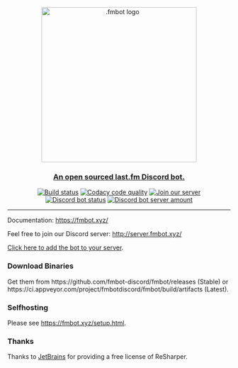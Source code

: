 <p align="center">
   <img src="https://raw.githubusercontent.com/fmbot-discord/fmbot/main/fmbotlogo.png" width="350" alt=".fmbot logo">
</p>
<h3 align="center">
   <a href="https://fmbot.xyz/">An open sourced last.fm Discord bot.</a>
</h3>
<p align="center">
  <a href="https://ci.appveyor.com/project/fmbotdiscord/fmbot"><img src="https://ci.appveyor.com/api/projects/status/wy7md66rtm8ov1ej?svg=true" alt="Build status"></a>
  <a href="https://www.codacy.com/gh/fmbot-discord/fmbot/dashboard?utm_source=github.com&amp;utm_medium=referral&amp;utm_content=fmbot-discord/fmbot&amp;utm_campaign=Badge_Grade"><img src="https://app.codacy.com/project/badge/Grade/e793453ce7d048f696357408b3abbb8c" alt="Codacy code quality"/></a>
  <a href="http://server.fmbot.xyz/"><img src="https://img.shields.io/badge/chat-on%20discord-7289da.svg" alt="Join our server"></a>
  <a href="https://top.gg/bot/356268235697553409"><img src="https://top.gg/api/widget/status/356268235697553409.svg?noavatar=true" alt="Discord bot status"></a>
  <a href="https://top.gg/bot/356268235697553409"><img src="https://top.gg/api/widget/servers/356268235697553409.svg?noavatar=true" alt="Discord bot server amount"></a>
</p>
<hr />

Documentation: https://fmbot.xyz/

Feel free to join our Discord server: http://server.fmbot.xyz/

[Click here to add the bot to your server](http://invite.fmbot.xyz/).

<h3>Download Binaries</h3>
Get them from https://github.com/fmbot-discord/fmbot/releases (Stable) or https://ci.appveyor.com/project/fmbotdiscord/fmbot/build/artifacts (Latest).

<h3>Selfhosting</h3>

Please see https://fmbot.xyz/setup.html.

<h3>Thanks</h3>
Thanks to <a href="https://www.jetbrains.com/?from=fmbot">JetBrains</a> for providing a free license of ReSharper.
